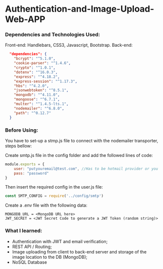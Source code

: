 # Authentication-and-Image-Upload-Web-APP

### Dependencies and Technologies Used:
Front-end: Handlebars, CSS3, Javascript, Bootstrap.
Back-end:
```json
  "dependencies": {
    "bcrypt": "^5.1.0",
    "cookie-parser": "^1.4.6",
    "crypto": "^1.0.1",
    "dotenv": "^16.0.3",
    "express": "^4.18.2",
    "express-session": "^1.17.3",
    "hbs": "^4.2.0",
    "jsonwebtoken": "^8.5.1",
    "mongodb": "^4.11.0",
    "mongoose": "^6.7.1",
    "multer": "^1.4.5-lts.1",
    "nodemailer": "^6.8.0",
    "path": "^0.12.7"
  }
```



### Before Using:
You have to set-up a stmp.js file to connect with the nodemailer transporter, steps bellow:

Create smtp.js file in the config folder and add the followed lines of code:

```javascript
module.exports = {
    user: "putyouremail@test.com", //Has to be hotmail provider or you have to change it in the user.js transporter function to a different service
    pass: "password"
}
```
Then insert the required config in the user.js file:
```javascript
const SMTP_CONFIG = require('../config/smtp')
```

Create a .env file with the following data:
```env
MONGODB_URL = <MongoDB URL here>
JWT_SECRET = <JWT Secret Code to generate a JWT Token (random string)>
```
### What I learned:
- Authentication with JWT and email verification;
- REST API / Routing;
- Image uploading from client to back-end server and storage of the image location to the DB (MongoDB);
- NoSQL Database
